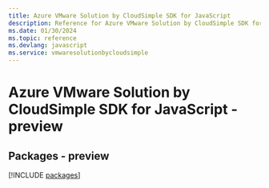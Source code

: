 ```yaml
---
title: Azure VMware Solution by CloudSimple SDK for JavaScript
description: Reference for Azure VMware Solution by CloudSimple SDK for JavaScript
ms.date: 01/30/2024
ms.topic: reference
ms.devlang: javascript
ms.service: vmwaresolutionbycloudsimple
---
```

# Azure VMware Solution by CloudSimple SDK for JavaScript - preview
## Packages - preview
[!INCLUDE [packages](vmware-solution-by-cloudsimple-index.md)]